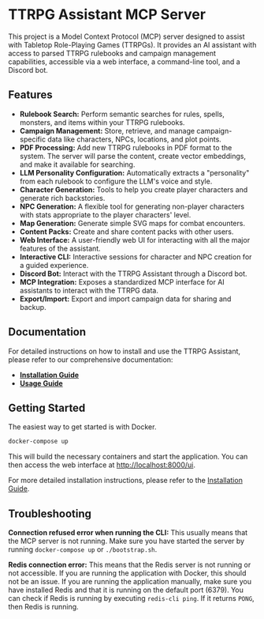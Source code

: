 # TTRPG Assistant MCP Server

This project is a Model Context Protocol (MCP) server designed to assist with Tabletop Role-Playing Games (TTRPGs). It provides an AI assistant with access to parsed TTRPG rulebooks and campaign management capabilities, accessible via a web interface, a command-line tool, and a Discord bot.

## Features

*   **Rulebook Search:** Perform semantic searches for rules, spells, monsters, and items within your TTRPG rulebooks.
*   **Campaign Management:** Store, retrieve, and manage campaign-specific data like characters, NPCs, locations, and plot points.
*   **PDF Processing:** Add new TTRPG rulebooks in PDF format to the system. The server will parse the content, create vector embeddings, and make it available for searching.
*   **LLM Personality Configuration:** Automatically extracts a "personality" from each rulebook to configure the LLM's voice and style.
*   **Character Generation:** Tools to help you create player characters and generate rich backstories.
*   **NPC Generation:** A flexible tool for generating non-player characters with stats appropriate to the player characters' level.
*   **Map Generation:** Generate simple SVG maps for combat encounters.
*   **Content Packs:** Create and share content packs with other users.
*   **Web Interface:** A user-friendly web UI for interacting with all the major features of the assistant.
*   **Interactive CLI:** Interactive sessions for character and NPC creation for a guided experience.
*   **Discord Bot:** Interact with the TTRPG Assistant through a Discord bot.
*   **MCP Integration:** Exposes a standardized MCP interface for AI assistants to interact with the TTRPG data.
*   **Export/Import:** Export and import campaign data for sharing and backup.

## Documentation

For detailed instructions on how to install and use the TTRPG Assistant, please refer to our comprehensive documentation:

*   **[Installation Guide](docs/installation.md)**
*   **[Usage Guide](docs/usage.md)**

## Getting Started

The easiest way to get started is with Docker.

```bash
docker-compose up
```

This will build the necessary containers and start the application. You can then access the web interface at [http://localhost:8000/ui](http://localhost:8000/ui).

For more detailed installation instructions, please refer to the [Installation Guide](docs/installation.md).

## Troubleshooting

**Connection refused error when running the CLI:**
This usually means that the MCP server is not running. Make sure you have started the server by running `docker-compose up` or `./bootstrap.sh`.

**Redis connection error:**
This means that the Redis server is not running or not accessible. If you are running the application with Docker, this should not be an issue. If you are running the application manually, make sure you have installed Redis and that it is running on the default port (6379). You can check if Redis is running by executing `redis-cli ping`. If it returns `PONG`, then Redis is running.
